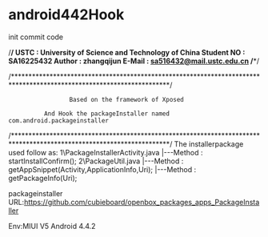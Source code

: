 # android442Hook
init commit code

/************************************************/
USTC : University of Science and  Technology of China
Student NO : SA16225432 
Author : zhangqijun
E-Mail : sa516432@mail.ustc.edu.cn
/*************************************************/



/*********************************************************************************************************************/



                     Based on the framework of Xposed
     
              And Hook the packageInstaller named com.android.packageinstaller


/*********************************************************************************************************************/ 
The installerpackage used follow as:
1\PackageInstallerActivity.java
    |---Method : startInstallConfirm();
2\PackageUtil.java
    |---Method : getAppSnippet(Activity,ApplicationInfo,Uri);
    |---Method : getPackageInfo(Uri);
    
packageinstaller 
      URL:https://github.com/cubieboard/openbox_packages_apps_PackageInstaller

Env:MIUI V5
Android 4.4.2
